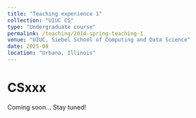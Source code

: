 ```yaml
---
title: "Teaching experience 1"
collection: "UIUC CS"
type: "Undergraduate course"
permalink: /teaching/2014-spring-teaching-1
venue: "UIUC, Siebel School of Computing and Data Science"
date: 2025-08
location: "Urbana, Illinois"
---
```



CSxxx
======
Coming soon... Stay tuned!
